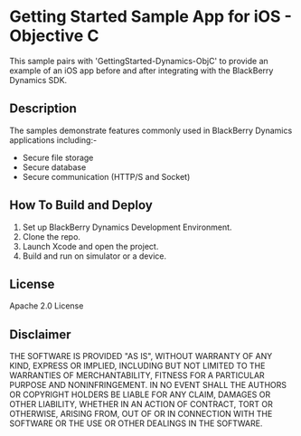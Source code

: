 # Getting Started Sample App for iOS - Objective C

This sample pairs with 'GettingStarted-Dynamics-ObjC' to provide an example of an iOS app before and after integrating with the BlackBerry Dynamics SDK. 

## Description

The samples demonstrate features commonly used in BlackBerry Dynamics applications including:-
- Secure file storage
- Secure database
- Secure communication (HTTP/S and Socket)

## How To Build and Deploy

1. Set up BlackBerry Dynamics Development Environment.
2. Clone the repo. 
3. Launch Xcode and open the project.
4. Build and run on simulator or a device.

## License

Apache 2.0 License

## Disclaimer

THE SOFTWARE IS PROVIDED "AS IS", WITHOUT WARRANTY OF ANY KIND, EXPRESS OR IMPLIED, INCLUDING BUT NOT LIMITED TO THE WARRANTIES OF MERCHANTABILITY, FITNESS FOR A PARTICULAR PURPOSE AND NONINFRINGEMENT. IN NO EVENT SHALL THE AUTHORS OR COPYRIGHT HOLDERS BE LIABLE FOR ANY CLAIM, DAMAGES OR OTHER LIABILITY, WHETHER IN AN ACTION OF CONTRACT, TORT OR OTHERWISE, ARISING FROM, OUT OF OR IN CONNECTION WITH THE SOFTWARE OR THE USE OR OTHER DEALINGS IN THE SOFTWARE.